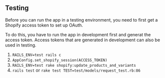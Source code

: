 ## Testing

Before you can run the app in a testing environment, you need to first get a Shopify access token to set up OAuth.

To do this, you have to run the app in development first and generat the access token. Access tokens that are generated in development can also be used in testing.

1. `RAILS_ENV=test rails c`
2. `AppConfig.set_shopify_session(ACCESS_TOKEN)`
3. `RAILS_ENV=test rake shopify:update_products_and_variants`
4. `rails test` or `rake test TEST=test/models/request_test.rb:86`